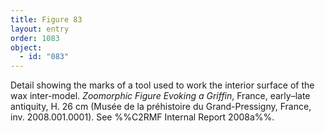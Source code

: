 ```yaml
---
title: Figure 83
layout: entry
order: 1083
object:
  - id: "083"
---
```


Detail showing the marks of a tool used to work the interior surface of the wax inter-model. *Zoomorphic Figure Evoking a Griffin*, France, early–late antiquity, H. 26 cm (Musée de la préhistoire du Grand-Pressigny, France, inv. 2008.001.0001). See %%C2RMF Internal Report 2008a%%.

